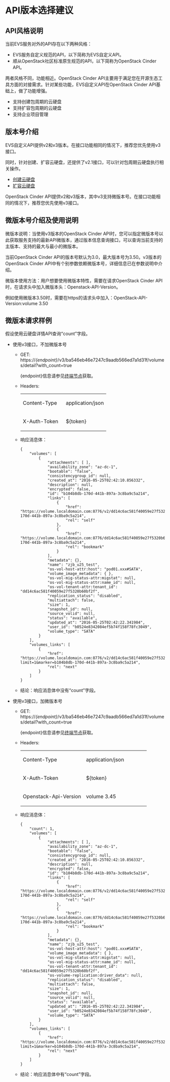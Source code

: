 # API版本选择建议<a name="evs_04_0007"></a>

## API风格说明<a name="section1092352712223"></a>

当前EVS服务对外的API存在以下两种风格：

-   EVS服务自定义规范的API，以下简称为EVS自定义API。
-   顺从OpenStack社区标准原生规范的API，以下简称为OpenStack Cinder API。

两者风格不同，功能相近。OpenStack Cinder API主要用于满足您在开源生态工具方面的对接需求。针对某些功能，EVS自定义API在OpenStack Cinder API基础上，做了功能增强。

-   支持创建包周期的云硬盘
-   支持扩容包周期的云硬盘
-   支持企业项目管理

## 版本号介绍<a name="section23345249250"></a>

EVS自定义API提供v2和v3版本。在接口功能相同的情况下，推荐您优先使用v3接口。

同时，针对创建、扩容云硬盘，还提供了v2.1接口，可以针对包周期云硬盘执行相关操作。

-   [创建云硬盘](创建云硬盘-API-v2.md)
-   [扩容云硬盘](扩容云硬盘-API-v2.md)

OpenStack Cinder API提供v2和v3版本，其中v3支持微版本号。在接口功能相同的情况下，推荐您优先使用v3接口。

## 微版本号介绍及使用说明<a name="section1373175211"></a>

微版本说明：当使用v3版本的OpenStack Cinder API时，您可以指定微版本号以此获取服务支持的最新API微版本，通过版本信息查询接口，可以查询当前支持的主版本、支持的最大与最小的微版本。

当前OpenStack Cinder API的版本号默认为3.0，最大版本号为3.50。v3版本的OpenStack Cinder API中有个别参数依赖微版本号，详细信息已在参数说明中介绍。

微版本使用方法：用户想要使用微版本特性，需要在请求OpenStack Cinder API时，在请求头中加入微版本头：Openstack-API-Version。

例如使用微版本3.50时，需要在https的请求头中加入：OpenStack-API-Version:volume 3.50

## 微版本请求样例<a name="section953273282314"></a>

假设使用云硬盘详情API查询“count”字段。

-   使用v3接口，不加微版本号
    -   GET: https://_\{endpoint\}_/v3/ba546eb46e7247c9aadb566ed7a1d31f/volumes/detail?with\_count=true

        \{endpoint\}信息请参见[终端节点](终端节点.md)获取。

    -   Headers:

        <a name="table19387710"></a>
        <table><tbody><tr id="row14795382"><td class="cellrowborder" valign="top" width="50%"><p id="p57575265"><a name="p57575265"></a><a name="p57575265"></a>Content-Type</p>
        </td>
        <td class="cellrowborder" valign="top" width="50%"><p id="p33084893"><a name="p33084893"></a><a name="p33084893"></a>application/json</p>
        </td>
        </tr>
        <tr id="row29328585"><td class="cellrowborder" valign="top" width="50%"><p id="p26805152"><a name="p26805152"></a><a name="p26805152"></a>X-Auth-Token</p>
        </td>
        <td class="cellrowborder" valign="top" width="50%"><p id="p23733724"><a name="p23733724"></a><a name="p23733724"></a>${token}</p>
        </td>
        </tr>
        </tbody>
        </table>

    -   响应消息体：

        ```
        {
            "volumes": [
                {
                    "attachments": [ ], 
                    "availability_zone": "az-dc-1", 
                    "bootable": "false", 
                    "consistencygroup_id": null, 
                    "created_at": "2016-05-25T02:42:10.856332", 
                    "description": null, 
                    "encrypted": false, 
                    "id": "b104b8db-170d-441b-897a-3c8ba9c5a214", 
                    "links": [
                        {
                            "href": "https://volume.localdomain.com:8776/v2/dd14c6ac581f40059e27f5320b60bf2f/volumes/b104b8db-170d-441b-897a-3c8ba9c5a214", 
                            "rel": "self"
                        }, 
                        {
                            "href": "https://volume.localdomain.com:8776/dd14c6ac581f40059e27f5320b60bf2f/volumes/b104b8db-170d-441b-897a-3c8ba9c5a214", 
                            "rel": "bookmark"
                        }
                    ], 
                    "metadata": {}, 
                    "name": "zjb_u25_test", 
                    "os-vol-host-attr:host": "pod01.xxx#SATA", 
                    "volume_image_metadata": { }, 
                    "os-vol-mig-status-attr:migstat": null, 
                    "os-vol-mig-status-attr:name_id": null, 
                    "os-vol-tenant-attr:tenant_id": "dd14c6ac581f40059e27f5320b60bf2f",  
                    "replication_status": "disabled", 
                    "multiattach": false, 
                    "size": 1, 
                    "snapshot_id": null, 
                    "source_volid": null, 
                    "status": "available", 
                    "updated_at": "2016-05-25T02:42:22.341984", 
                    "user_id": "b0524e8342084ef5b74f158f78fc3049", 
                    "volume_type": "SATA"
                }
            ], 
            "volumes_links": [
                {
                    "href": "https://volume.localdomain.com:8776/v2/dd14c6ac581f40059e27f5320b60bf2f/volumes/detail?limit=1&marker=b104b8db-170d-441b-897a-3c8ba9c5a214", 
                    "rel": "next"
                }
            ]
        }
        ```

    -   结论：响应消息体中没有“count”字段。


-   使用v3接口，加微版本号
    -   GET: https://_\{endpoint\}_/v3/ba546eb46e7247c9aadb566ed7a1d31f/volumes/detail?with\_count=true

        \{endpoint\}信息请参见[终端节点](终端节点.md)获取。

    -   Headers:

        <a name="table072614264116"></a>
        <table><tbody><tr id="row117861542194113"><td class="cellrowborder" valign="top" width="50%"><p id="p1178764217417"><a name="p1178764217417"></a><a name="p1178764217417"></a>Content-Type</p>
        </td>
        <td class="cellrowborder" valign="top" width="50%"><p id="p107871542134119"><a name="p107871542134119"></a><a name="p107871542134119"></a>application/json</p>
        </td>
        </tr>
        <tr id="row57879428414"><td class="cellrowborder" valign="top" width="50%"><p id="p57871342134116"><a name="p57871342134116"></a><a name="p57871342134116"></a>X-Auth-Token</p>
        </td>
        <td class="cellrowborder" valign="top" width="50%"><p id="p978711422417"><a name="p978711422417"></a><a name="p978711422417"></a>${token}</p>
        </td>
        </tr>
        <tr id="row678714427416"><td class="cellrowborder" valign="top" width="50%"><p id="p478734284119"><a name="p478734284119"></a><a name="p478734284119"></a>Openstack-Api-Version</p>
        </td>
        <td class="cellrowborder" valign="top" width="50%"><p id="p167874425416"><a name="p167874425416"></a><a name="p167874425416"></a>volume 3.45</p>
        </td>
        </tr>
        </tbody>
        </table>

    -   响应消息体：

        ```
        {
            "count": 1, 
            "volumes": [
                {
                    "attachments": [ ], 
                    "availability_zone": "az-dc-1", 
                    "bootable": "false", 
                    "consistencygroup_id": null, 
                    "created_at": "2016-05-25T02:42:10.856332", 
                    "description": null, 
                    "encrypted": false, 
                    "id": "b104b8db-170d-441b-897a-3c8ba9c5a214", 
                    "links": [
                        {
                            "href": "https://volume.localdomain.com:8776/v2/dd14c6ac581f40059e27f5320b60bf2f/volumes/b104b8db-170d-441b-897a-3c8ba9c5a214", 
                            "rel": "self"
                        }, 
                        {
                            "href": "https://volume.localdomain.com:8776/dd14c6ac581f40059e27f5320b60bf2f/volumes/b104b8db-170d-441b-897a-3c8ba9c5a214", 
                            "rel": "bookmark"
                        }
                    ], 
                    "metadata": {}, 
                    "name": "zjb_u25_test", 
                    "os-vol-host-attr:host": "pod01.xxx#SATA", 
                    "volume_image_metadata": { }, 
                    "os-vol-mig-status-attr:migstat": null, 
                    "os-vol-mig-status-attr:name_id": null, 
                    "os-vol-tenant-attr:tenant_id": "dd14c6ac581f40059e27f5320b60bf2f", 
                    "os-volume-replication:driver_data": null, 
                    "replication_status": "disabled", 
                    "multiattach": false, 
                    "size": 1, 
                    "snapshot_id": null, 
                    "source_volid": null, 
                    "status": "available", 
                    "updated_at": "2016-05-25T02:42:22.341984", 
                    "user_id": "b0524e8342084ef5b74f158f78fc3049", 
                    "volume_type": "SATA"
                }
            ], 
            "volumes_links": [
                {
                    "href": "https://volume.localdomain.com:8776/v2/dd14c6ac581f40059e27f5320b60bf2f/volumes/detail?limit=1&marker=b104b8db-170d-441b-897a-3c8ba9c5a214", 
                    "rel": "next"
                }
            ]
        }
        ```

    -   结论：响应消息体中有“count”字段。


